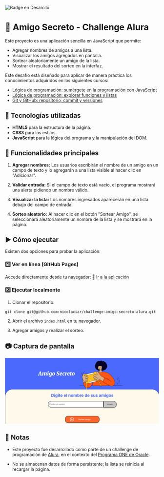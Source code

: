 ![Badge en Desarollo](https://img.shields.io/badge/STATUS-FINALIZADO-green)


# 🎁 Amigo Secreto - Challenge Alura

Este proyecto es una aplicación sencilla en JavaScript que permite:

- Agregar nombres de amigos a una lista.
- Visualizar los amigos agregados en pantalla.
- Sortear aleatoriamente un amigo de la lista.
- Mostrar el resultado del sorteo en la interfaz.

Este desafío está diseñado para  aplicar de manera práctica los conocimientos adquiridos en los siguientes cursos:

+    [Lógica de programación: sumérgete en la programación con JavaScript](https://app.aluracursos.com/course/logica-programacion-sumergete-programacion-javascript)
+    [Lógica de programación: explorar funciones y listas](https://app.aluracursos.com/course/logica-programacion-explorar-funciones-listas)
+    [Git y GitHub: repositorio, commit y versiones](https://app.aluracursos.com/course/git-github-repositorio-commit-versiones)

## 🚀 Tecnologías utilizadas

- **HTML5** para la estructura de la página.
- **CSS3** para los estilos.
- **JavaScript** para la lógica del programa y la manipulación del DOM.


## 📜 Funcionalidades principales

1. **Agregar nombres:** 
Los usuarios escribirán el nombre de un amigo en un campo de texto y lo agregarán a una lista visible al hacer clic en "Adicionar".

2. **Validar entrada:** 
Si el campo de texto está vacío, el programa mostrará una alerta pidiendo un nombre válido.

3. **Visualizar la lista:** Los nombres ingresados aparecerán en una lista debajo del campo de entrada.

4. **Sorteo aleatorio:** Al hacer clic en el botón "Sortear Amigo", se seleccionará aleatoriamente un nombre de la lista y se mostrará en la página.

## ▶️ Cómo ejecutar

Existen dos opciones para probar la aplicación:

### 1️⃣ Ver en línea (GitHub Pages)

Accede directamente desde tu navegador:
[🔗 Ir a la aplicación]()

### 2️⃣ Ejecutar localmente

1. Clonar el repositorio:

```
git clone git@github.com:nicolaciar/challenge-amigo-secreto-alura.git
```

2. Abrir el archivo `index.html` en tu navegador.

3. Agregar amigos y realizar el sorteo.

## 📷 Captura de pantalla

![Vista previa de la aplicación](/assets/captura_de_pantalla.png)

## 📝 Notas
* Este proyecto fue desarrollado como parte de un challenge de programación de [Alura](https://www.aluracursos.com/), en el contexto del [Programa ONE de Oracle](https://www.oracle.com/latam/education/oracle-next-education/).

* No se almacenan datos de forma persistente; la lista se reinicia al recargar la página.
